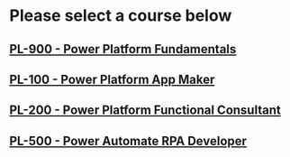 # Please select a course below


## [PL-900 - Power Platform Fundamentals](https://tylerfarmer1.github.io/pl900/index)

## [PL-100 - Power Platform App Maker](https://tylerfarmer1.github.io/pl100/index)

## [PL-200 - Power Platform Functional Consultant](https://tylerfarmer1.github.io/pl200/index)

## [PL-500 - Power Automate RPA Developer](https://tylerfarmer1.github.io/pl500/index)

